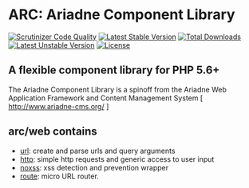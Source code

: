 ARC: Ariadne Component Library 
========================= 

[![Scrutinizer Code Quality](https://scrutinizer-ci.com/g/Ariadne-CMS/arc-web/badges/quality-score.png?b=master)](https://scrutinizer-ci.com/g/Ariadne-CMS/arc-web/?branch=master)
[![Latest Stable Version](https://poser.pugx.org/arc/web/v/stable.svg)](https://packagist.org/packages/arc/web)
[![Total Downloads](https://poser.pugx.org/arc/web/downloads.svg)](https://packagist.org/packages/arc/web)
[![Latest Unstable Version](https://poser.pugx.org/arc/web/v/unstable.svg)](https://packagist.org/packages/arc/web)
[![License](https://poser.pugx.org/arc/web/license.svg)](https://packagist.org/packages/arc/web)

A flexible component library for PHP 5.6+ 
----------------------------------------- 

The Ariadne Component Library is a spinoff from the Ariadne Web 
Application Framework and Content Management System 
[ http://www.ariadne-cms.org/ ]

arc/web contains
------------------
- [url](docs/url.md): create and parse urls and query arguments
- [http](docs/http.md): simple http requests and generic access to user input
- [noxss](docs/noxss.md): xss detection and prevention wrapper
- [route](docs/route.md): micro URL router.
